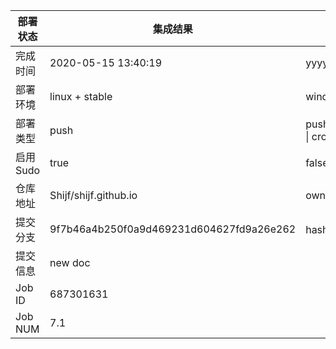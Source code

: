 部署状态 | 集成结果 | 参考值
---|---|---
完成时间 | 2020-05-15 13:40:19 | yyyy-mm-dd hh:mm:ss
部署环境 | linux + stable | window \| linux + stable
部署类型 | push | push \| pull_request \| api \| cron
启用Sudo | true | false \| true
仓库地址 | Shijf/shijf.github.io | owner_name/repo_name
提交分支 | 9f7b46a4b250f0a9d469231d604627fd9a26e262 | hash 16位
提交信息 | new doc |
Job ID   | 687301631 |
Job NUM  | 7.1 |
